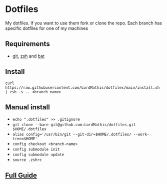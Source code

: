 # Dotfiles

My dotfiles. If you want to use them fork or clone the repo. Each branch has specific dotfiles for one of my machines

## Requirements

* [git](https://git-scm.com/), [zsh](http://www.zsh.org/) and [bat](https://github.com/sharkdp/bat)

## Install

`curl https://raw.githubusercontent.com/LordMathis/dotfiles/main/install.sh | zsh -s -- <branch name>`

## Manual install

* `echo ".dotfiles" >> .gitignore`
* `git clone --bare git@github.com:LordMathis/dotfiles.git $HOME/.dotfiles`
* `alias config='/usr/bin/git --git-dir=$HOME/.dotfiles/ --work-tree=$HOME'`
* `config checkout <branch-name>`
* `config submodule init`
* `config submodule update`
* `source .zshrc`

## [Full Guide](https://developer.atlassian.com/blog/2016/02/best-way-to-store-dotfiles-git-bare-repo/)
